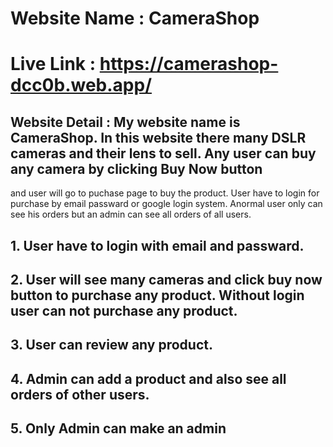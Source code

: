 # Website Name : CameraShop
# Live Link : https://camerashop-dcc0b.web.app/
## Website Detail : My website name is CameraShop. In this website there many DSLR cameras and their lens to sell. Any user can buy any camera by clicking Buy Now button
and user will go to puchase page to buy the product. User have to login for purchase by email passward or google login system. Anormal user only can see his orders but an admin can
see all orders of all users.
## 1. User have to login with email and passward.
## 2. User will see many cameras and click buy now button to purchase any product. Without login user can not purchase any product.
## 3. User can review any product.
## 4. Admin can add a product and also see all orders of other users.
## 5. Only Admin can make an admin
